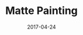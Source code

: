 ---
layout: post
title: Matte Painting
date: 2017-04-24
name: matte_paint
img: matte_paint_tab.png
alt: image-alt
description: ""
image_items: [
    {
        title: Matte Painting,
        description: "Painted in Photoshop, modeled in Maya, projected and comped in Nuke"
    },
    {
        vimeo_video: "vimeo.com/250064589",
        description: ""
    },
    {
        img: matte_paint_tab.png,
        description: ""
    },
    
]
---